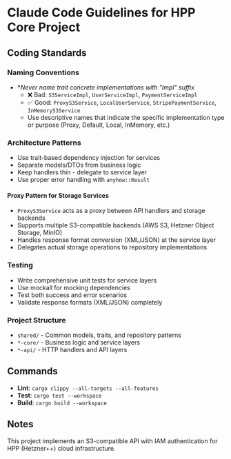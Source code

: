 # Claude Code Guidelines for HPP Core Project

## Coding Standards

### Naming Conventions

- **Never name trait concrete implementations with "*Impl" suffix**
  - ❌ Bad: `S3ServiceImpl`, `UserServiceImpl`, `PaymentServiceImpl`
  - ✅ Good: `ProxyS3Service`, `LocalUserService`, `StripePaymentService`, `InMemoryS3Service`
  - Use descriptive names that indicate the specific implementation type or purpose (Proxy, Default, Local, InMemory, etc.)

### Architecture Patterns

- Use trait-based dependency injection for services
- Separate models/DTOs from business logic
- Keep handlers thin - delegate to service layer
- Use proper error handling with `anyhow::Result`

#### Proxy Pattern for Storage Services

- `ProxyS3Service` acts as a proxy between API handlers and storage backends
- Supports multiple S3-compatible backends (AWS S3, Hetzner Object Storage, MinIO)
- Handles response format conversion (XML/JSON) at the service layer
- Delegates actual storage operations to repository implementations

### Testing

- Write comprehensive unit tests for service layers
- Use mockall for mocking dependencies
- Test both success and error scenarios
- Validate response formats (XML/JSON) completely

### Project Structure

- `shared/` - Common models, traits, and repository patterns
- `*-core/` - Business logic and service layers
- `*-api/` - HTTP handlers and API layers

## Commands

- **Lint**: `cargo clippy --all-targets --all-features`
- **Test**: `cargo test --workspace`
- **Build**: `cargo build --workspace`

## Notes

This project implements an S3-compatible API with IAM authentication for HPP (Hetzner++) cloud infrastructure.